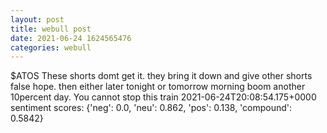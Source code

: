 ```yaml
--- 
layout: post 
title: webull post 
date: 2021-06-24 1624565476 
categories: webull 
--- 
```

$ATOS These shorts domt get it. they bring it down and give other shorts false hope. then either later tonight or tomorrow morning boom another 10percent day.  You cannot stop this train	2021-06-24T20:08:54.175+0000
sentiment scores: {'neg': 0.0, 'neu': 0.862, 'pos': 0.138, 'compound': 0.5842}
